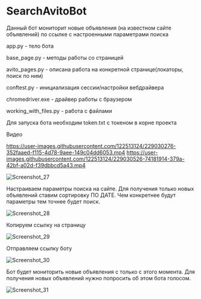 # SearchAvitoBot

Данный бот мониторит новые объявления (на известном сайте объявлений) по ссылке с настроенными параметрами поиска

app.py - тело бота

base_page.py - методы работы со страницей

avito_pages.py - описана работа на конкретной странице(локаторы, поиск по ним)

conftest.py - инициализация сессии/настройки вебдрайвера

chromedriver.exe - драйвер работы с браузером

working_with_files.py - работа с файлами

Для запуска бота необходим token.txt с токеном в корне проекта 

Видео

https://user-images.githubusercontent.com/122513124/229030276-352faaed-f115-4d78-9aee-149c04dd6053.mp4
https://user-images.githubusercontent.com/122513124/229030526-74181914-379a-42bf-a02d-f39dbbcd5a43.mp4

![Screenshot_27](https://user-images.githubusercontent.com/122513124/227905154-88e99d3d-c9d4-49ef-9e5e-3828dc98a9bf.jpg)

Настраиваем параметры поиска на сайте. Для получения только новых объявлений ставим сортировку ПО ДАТЕ. Чем конкретнее будут параметры тем точнее будет поиск.

![Screenshot_28](https://user-images.githubusercontent.com/122513124/227906264-02b4f5bb-3738-4968-b2de-20c06b91d173.jpg)

Копируем ссылку на страницу

![Screenshot_29](https://user-images.githubusercontent.com/122513124/227906629-31f5b93f-c260-4f68-832c-df90ba53f5a6.jpg)

Отправляем ссылку боту

![Screenshot_30](https://user-images.githubusercontent.com/122513124/227906734-b91d7882-00e5-436f-8780-fa5d502ce04e.jpg)

Бот будет мониторить новые объявления с только с этого момента. Для получения новых объявлений нужно попросить об этом бота голосом.

![Screenshot_31](https://user-images.githubusercontent.com/122513124/227907597-4f5eda1f-197d-47fe-af9f-b21f6d1bc778.jpg)
